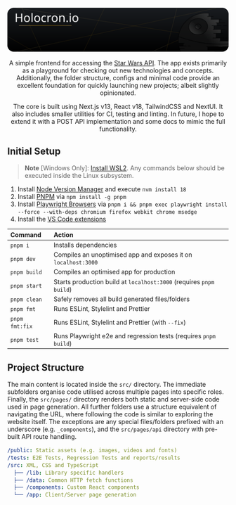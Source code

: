 ![Banner](./public/readme/banner.svg)

<p align="center">A simple frontend for accessing the <a href="https://swapi.dev/">Star Wars API</a>. The app exists primarily as a playground for checking out new technologies and concepts. Additionally, the folder structure, configs and minimal code provide an excellent foundation for quickly launching new projects; albeit slightly opinionated.</p>
  
<p align="center">The core is built using Next.js v13, React v18, TailwindCSS and NextUI. It also includes smaller utilities for CI, testing and linting. In future, I hope to extend it with a POST API implementation and some docs to mimic the full functionality.</p>

## Initial Setup

<!-- prettier-ignore -->
> **Note**
> [Windows Only]: [Install WSL2](https://learn.microsoft.com/en-gb/windows/wsl/install-manual). Any commands below should be executed inside the Linux subsystem.

1. Install [Node Version Manager](https://github.com/nvm-sh/nvm#installing-and-updating) and execute `nvm install 18`
2. Install [PNPM](https://pnpm.io/installation) via `npm install -g pnpm`
3. Install [Playwright Browsers](https://playwright.dev/docs/intro) via `pnpm i && pnpm exec playwright install --force --with-deps chromium firefox webkit chrome msedge`
4. Install the [VS Code extensions](.vscode/extensions.json)

| Command        | Action                                                              |
| :------------- | :------------------------------------------------------------------ |
| `pnpm i`       | Installs dependencies                                               |
| `pnpm dev`     | Compiles an unoptimised app and exposes it on `localhost:3000`      |
| `pnpm build`   | Compiles an optimised app for production                            |
| `pnpm start`   | Starts production build at `localhost:3000` (requires `pnpm build`) |
| `pnpm clean`   | Safely removes all build generated files/folders                    |
| `pnpm fmt`     | Runs ESLint, Stylelint and Prettier                                 |
| `pnpm fmt:fix` | Runs ESLint, Stylelint and Prettier (with `--fix`)                  |
| `pnpm test`    | Runs Playwright e2e and regression tests (requires `pnpm build`)    |

## Project Structure

The main content is located inside the `src/` directory. The immediate subfolders organise code utilised across multiple pages into specific roles. Finally, the `src/pages/` directory renders both static and server-side code used in page generation. All further folders use a structure equivalent of navigating the URL, where following the code is similar to exploring the website itself. The exceptions are any special files/folders prefixed with an underscore (e.g. `_components`), and the `src/pages/api` directory with pre-built API route handling.

```yml
/public: Static assets (e.g. images, videos and fonts)
/tests: E2E Tests, Regression Tests and reports/results
/src: XML, CSS and TypeScript
  ├── /lib: Library specific handlers
  ├── /data: Common HTTP fetch functions
  ├── /components: Custom React components
  └── /app: Client/Server page generation
```
